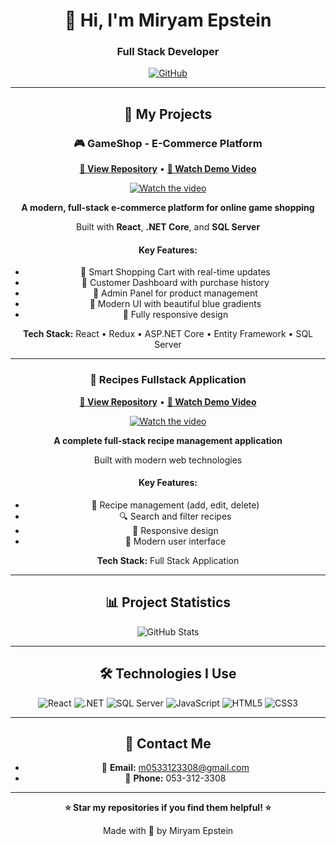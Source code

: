 <div align="center">

# 👋 Hi, I'm Miryam Epstein

### Full Stack Developer

[![GitHub](https://img.shields.io/badge/GitHub-Miriam--Epstein-181717?style=flat-square&logo=github)](https://github.com/Miriam-Epstein)

---

## 🚀 My Projects

### 🎮 GameShop - E-Commerce Platform

<div align="center">

**[🔗 View Repository](https://github.com/Miriam-Epstein/Project_fullStake)** • **[🎥 Watch Demo Video](https://raw.githubusercontent.com/Miriam-Epstein/Miriam-Epstein/main/assets/Project_fullStake.mp4)**

[![Watch the video](https://img.shields.io/badge/▶️-Watch%20Demo%20Video-red?style=for-the-badge)](https://raw.githubusercontent.com/Miriam-Epstein/Miriam-Epstein/main/assets/Project_fullStake.mp4)

</div>

**A modern, full-stack e-commerce platform for online game shopping**

Built with **React**, **.NET Core**, and **SQL Server**

#### Key Features:
- 🛒 Smart Shopping Cart with real-time updates
- 👤 Customer Dashboard with purchase history
- 🔧 Admin Panel for product management
- 🎨 Modern UI with beautiful blue gradients
- 📱 Fully responsive design

**Tech Stack:** React • Redux • ASP.NET Core • Entity Framework • SQL Server

---

### 🍳 Recipes Fullstack Application

<div align="center">

**[🔗 View Repository](https://github.com/Miriam-Epstein/recipesFullstack)** • **[🎥 Watch Demo Video](https://raw.githubusercontent.com/Miriam-Epstein/Miriam-Epstein/main/assets/recipesFullstack.mp4)**

[![Watch the video](https://img.shields.io/badge/▶️-Watch%20Demo%20Video-red?style=for-the-badge)](https://raw.githubusercontent.com/Miriam-Epstein/Miriam-Epstein/main/assets/recipesFullstack.mp4)

</div>

**A complete full-stack recipe management application**

Built with modern web technologies

#### Key Features:
- 📝 Recipe management (add, edit, delete)
- 🔍 Search and filter recipes
- 📱 Responsive design
- 🎨 Modern user interface

**Tech Stack:** Full Stack Application

---

## 📊 Project Statistics

<div align="center">

![GitHub Stats](https://github-readme-stats.vercel.app/api?username=Miriam-Epstein&show_icons=true&theme=radical)

</div>

---

## 🛠️ Technologies I Use

<div align="center">

![React](https://img.shields.io/badge/React-20232A?style=for-the-badge&logo=react&logoColor=61DAFB)
![.NET](https://img.shields.io/badge/.NET-5C2D91?style=for-the-badge&logo=.net&logoColor=white)
![SQL Server](https://img.shields.io/badge/SQL%20Server-CC2927?style=for-the-badge&logo=microsoft%20sql%20server&logoColor=white)
![JavaScript](https://img.shields.io/badge/JavaScript-F7DF1E?style=for-the-badge&logo=javascript&logoColor=black)
![HTML5](https://img.shields.io/badge/HTML5-E34F26?style=for-the-badge&logo=html5&logoColor=white)
![CSS3](https://img.shields.io/badge/CSS3-1572B6?style=for-the-badge&logo=css3&logoColor=white)

</div>

---

## 📧 Contact Me

- 📧 **Email:** m0533123308@gmail.com
- 📱 **Phone:** 053-312-3308

---

<div align="center">

**⭐ Star my repositories if you find them helpful! ⭐**

Made with 💙 by Miryam Epstein

</div>
